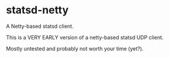 statsd-netty
============

A Netty-based statsd client.


This is a VERY EARLY version of a netty-based statsd UDP client.

Mostly untested and probably not worth your time (yet?).
